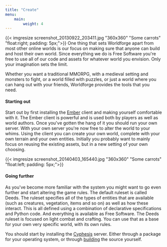 ```yaml
---
title: "Create"
menu:
    main:
        weight: 4
---
```


{{< imgresize screenshot_20130922_203411.jpg "360x360" "Some carrots" "float:right; padding: 5px;">}}
One thing that sets Worldforge apart from most other online worlds is our focus on making sure that anyone can build and
host their own world. Since everything we do is Free Software you're free to use all of our code and assets for whatever
world you envision. Only your imagination sets the limit.

Whether you want a traditional MMORPG, with a medieval setting and monsters to fight, or a world filled with puzzles, or
just a world where you can hang out with your friends, Worldforge provides the tools that you need.

#### Starting out

Start out by first installing the [Ember](/components/ember) client and making yourself comfortable with it. The Ember
client is powerful and is used both by players as well as world authors. Once you've gotten the hang of it you should
run your own server. With your own server you're now free to alter the world to your whims. Using the client you can
create your own world, complete with your own terrain and your own entities. Initially you probably want to mainly focus
on reusing the existing assets, but in a new setting of your own choosing.

{{< imgresize screenshot_20140403_165440.jpg "360x360" "Some carrots" "float:left; padding: 5px;">}}

#### Going further

As you've become more familiar with the system you might want to go even further and start altering the game rules. The
default ruleset is called Deeds. The ruleset specifies all of the types of entities that are available (such as
creatures, vegetation, items and so on) as well as how these interact. This is all defined using a combination of
declarative specifications and Python code. And everything is available as Free Software. The Deeds ruleset is focused
on light combat and crafting. You can use that as a base for your own very specific world, with its own rules.

You should start by installing the [Cyphesis](/components/cyphesis) server. Either through a package for your operating
system, or through [building](/develop/build-source) the source yourself.